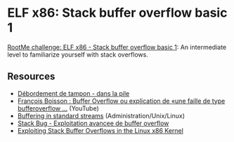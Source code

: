 # ELF x86: Stack buffer overflow basic 1

[RootMe challenge: ELF x86 - Stack buffer overflow basic 1](https://www.root-me.org/en/Challenges/App-System/ELF-x86-Stack-buffer-overflow-basic-1?lang=en): An intermediate level to familiarize yourself with stack overflows.

## Resources

* [Débordement de tampon - dans la pile](https://www.root-me.org/spip.php?article807)
* [François Boisson : Buffer Overflow ou explication de «une faille de type bufferoverflow ...](https://www.youtube.com/watch?v=u-OZQkv2ebw) (YouTube)
* [Buffering in standard streams](https://repository.root-me.org/Administration/Unix/Linux/EN%20-%20buffering%20in%20standard%20streams.pdf) (Administration/Unix/Linux)
* [Stack Bug - Exploitation avancee de buffer overflow](https://repository.root-me.org/Exploitation%20-%20Syst%C3%A8me/Unix/FR%20-%20Stack%20Bug%20-%20Exploitation%20avancee%20de%20buffer%20overflow.pdf)
* [Exploiting Stack Buffer Overflows in the Linux x86 Kernel](https://repository.root-me.org/Exploitation%20-%20Syst%C3%A8me/Unix/EN%20-%20Exploiting%20Stack%20Buffer%20Overflows%20in%20the%20Linux%20x86%20Kernel.pdf)